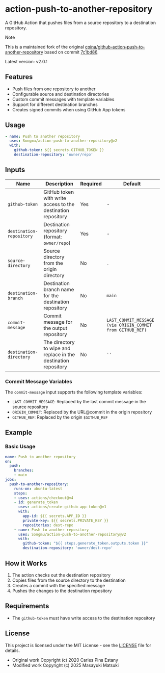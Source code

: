 # action-push-to-another-repository

A GitHub Action that pushes files from a source repository to a destination repository.

> [!NOTE]
> This is a maintained fork of the original [cpina/github-action-push-to-another-repository](https://github.com/cpina/github-action-push-to-another-repository) based on commit [7c1bd86](https://github.com/cpina/github-action-push-to-another-repository/commit/7c1bd869f38327ce403753fc2a5769e26cacb5ac).

Latest version: v2.0.1

## Features
- Push files from one repository to another
- Configurable source and destination directories
- Custom commit messages with template variables
- Support for different destination branches
- Creates signed commits when using GitHub App tokens

## Usage

```yaml
- name: Push to another repository
  uses: Songmu/action-push-to-another-repository@v2
  with:
    github-token: ${{ secrets.GITHUB_TOKEN }}
    destination-repository: 'owner/repo'
```

## Inputs

| Name | Description | Required | Default |
|------|-------------|----------|---------|
| `github-token` | GitHub token with write access to the destination repository | Yes | - |
| `destination-repository` | Destination repository (format: `owner/repo`) | Yes | - |
| `source-directory` | Source directory from the origin directory | No | `.` |
| `destination-branch` | Destination branch name for the destination repository | No | `main` |
| `commit-message` | Commit message for the output repository | No | `LAST_COMMIT_MESSAGE (via ORIGIN_COMMIT from GITHUB_REF)` |
| `destination-directory` | The directory to wipe and replace in the destination repository | No | `''` |

### Commit Message Variables

The `commit-message` input supports the following template variables:

- `LAST_COMMIT_MESSAGE`: Replaced by the last commit message in the source repository
- `ORIGIN_COMMIT`: Replaced by the URL@commit in the origin repository
- `GITHUB_REF`: Replaced by the origin `$GITHUB_REF`

## Example

### Basic Usage

```yaml
name: Push to another repository
on:
  push:
    branches:
    - main
jobs:
  push-to-another-repository:
    runs-on: ubuntu-latest
    steps:
    - uses: actions/checkout@v4
    - id: generate_token
      uses: actions/create-github-app-token@v1
      with:
        app-id: ${{ secrets.APP_ID }}
        private-key: ${{ secrets.PRIVATE_KEY }}
        repositories: dest-repo
    - name: Push to another repository
      uses: Songmu/action-push-to-another-repository@v2
      with:
        github-token: "${{ steps.generate_token.outputs.token }}"
        destination-repository: 'owner/dest-repo'
```

## How it Works
1. The action checks out the destination repository
2. Copies files from the source directory to the destination
3. Creates a commit with the specified message
4. Pushes the changes to the destination repository

## Requirements
- The `github-token` must have write access to the destination repository

## License

This project is licensed under the MIT License - see the [LICENSE](LICENSE) file for details.

- Original work Copyright (c) 2020 Carles Pina Estany
- Modified work Copyright (c) 2025 Masayuki Matsuki
